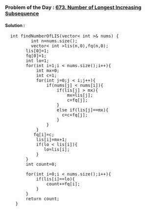 ### Problem of the Day : [673. Number of Longest Increasing Subsequence](https://leetcode.com/problems/number-of-longest-increasing-subsequence/)

#### Solution :
<pre>
  int findNumberOfLIS(vector< int >& nums) {
          int n=nums.size();
          vector< int >lis(n,0),fq(n,0);
        lis[0]=1;
        fq[0]=1;
        int lo=1;
        for(int i=1;i < nums.size();i++){
            int mx=0;
            int c=1;
            for(int j=0;j < i;j++){
                if(nums[j] < nums[i]){
                    if(lis[j] > mx){
                        mx=lis[j];
                        c=fq[j];
                    }
                    else if(lis[j]==mx){
                      c=c+fq[j];
                    }
                }
            }
           fq[i]=c;
            lis[i]=mx+1;
            if(lo < lis[i]){
               lo=lis[i]; 
            }
        }
        int count=0;
     
        for(int i=0;i < nums.size();i++){
            if(lis[i]==lo){
                count+=fq[i];
            }
        }
        return count;
    }
</pre>
